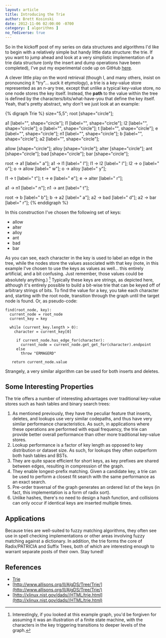 ```yaml
---
layout: article
title: Introducing the Trie
author: Brett Kosinski
date: 2012-11-06 02:00:00 -0700
category: [ algorithms ]
no_fediverse: true
---
```


So in the kickoff post of my series on data structures and algorithms I'd like to begin with a relatively simple but handy little data structure: the trie. If you want to jump ahead and look at a very simplistic implementation of a trie data structure (only the insert and dump operations have been completed), I've put my experimental code up on GitHub [here](https://github.com/fancypantalons/Algorithms).

A clever little play on the word re*trie*val (though I, and many others, insist on pronouncing it "try"... suck it etymology), a trie is a key-value store represented as an n-ary tree, except that unlike a typical key-value store, no one node stores the key itself.  Instead, the **path** to the value within the tree is defined by the characters/bits/what-have-you that define the key itself.  Yeah, that's pretty abstract, why don't we just look at an example:

{% digraph Trie %}
size="5,5";
root [shape="circle"];

a1 [label="", shape="circle"];
l1 [label="", shape="circle"];
l2 [label="", shape="circle"];
o [label="", shape="circle"];
t [label="", shape="circle"];
e [label="", shape="circle"];
n1 [label="", shape="circle"];
b [label="", shape="circle"];
a2 [label="", shape="circle"];

allow [shape="circle"];
alloy [shape="circle"];
alter [shape="circle"];
ant [shape="circle"];
bad [shape="circle"];
bar [shape="circle"];

root -> a1 [label=" a"];
a1 -> l1 [label=" l"];
l1 -> l2 [label=" l"];
l2 -> o [label=" o"];
o -> allow [label=" w"];
o -> alloy [label=" y"];

l1 -> t [label=" t"];
t -> e [label=" e"];
e -> alter [label=" r"];

a1 -> n1 [label=" n"];
n1 -> ant [label=" t"];

root -> b [label=" b"];
b -> a2 [label=" a"];
a2 -> bad [label=" d"];
a2 -> bar [label=" r"];
{% enddigraph %}

In this construction I've chosen the following set of keys:

* allow
* alter
* alloy
* ant
* bad
* bar

As you can see, each character in the key is used to label an edge in the tree, while the nodes store the values associated with that key (note, in this example I've chosen to use the keys as values as well... this entirely artificial, and a bit confusing.  Just remember, those values could be absolutely anything.)  [^1]  Typically these keys are strings, as depicted here, although it's entirely possible to build a bit-wise trie that can be keyed off of arbitrary strings of bits.  To find the value for a key, you take each character and, starting with the root node, transition through the graph until the target node is found.  Or, as pseudo-code:

    find(root_node, key):
      current_node = root_node
      current_key = key
   
      while (current_key.length > 0):
        character = current_key[0]
   
         if current_node.has_edge_for(character):
           current_node = current_node.get_get_for(character).endpoint
         else
           throw "ERMAGERD"
   
       return current_node.value

Strangely, a very similar algorithm can be used for both inserts and deletes.

## Some Interesting Properties

The trie offers a number of interesting advantages over traditional key-value stores such as hash tables and binary search trees:

1. As mentioned previously, they have the peculiar feature that inserts, deletes, and lookups use very similar codepaths, and thus have very similar performance characteristics.  As such, in applications where these operations are performed with equal frequency, the trie can provide better overall performance than other more traditional key-value stores.
2. Lookup performance is a factor of key length as opposed to key distribution or dataset size.  As such, for lookups they often outperform both hash tables and BSTs.
3. They are quite space efficient for short keys, as key prefixes are shared between edges, resulting in compression of the graph.
4. They enable longest-prefix matching.  Given a candidate key, a trie can be used to perform a closest fit search with the same performance as an exact search.
5. Pre-order traversal of the graph generates an ordered list of the keys (in fact, this implementation is a form of radix sort).
6. Unlike hashes, there's no need to design a hash function, and collisions can only occur if identical keys are inserted multiple times.

## Applications

Because tries are well-suited to fuzzy matching algorithms, they often see use in spell checking implementations or other areas involving fuzzy matching against a dictionary.  In addition, the trie forms the core of Radix/PATRICIA and Suffix Trees, both of which are interesting enough to warrant separate posts of their own.  Stay tuned!

## References

* [Trie](http://en.wikipedia.org/wiki/Trie)
* [http://www.allisons.org/ll/AlgDS/Tree/Trie/](http://www.allisons.org/ll/AlgDS/Tree/Trie/)
* [http://xlinux.nist.gov/dads//HTML/trie.html](http://xlinux.nist.gov/dads//HTML/trie.html)

[^1]: Interestingly, if you looked at this example graph, you'd be forgiven for assuming it was an illustration of a finite state machine, with the characters in the key triggering transitions to deeper levels of the graph.

